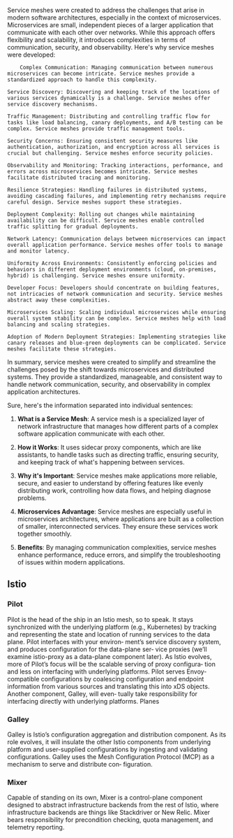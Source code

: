 Service meshes were created to address the challenges that arise in modern software architectures, especially in the context of microservices. Microservices are small, independent pieces of a larger application that communicate with each other over networks. While this approach offers flexibility and scalability, it introduces complexities in terms of communication, security, and observability. Here's why service meshes were developed:

        Complex Communication: Managing communication between numerous microservices can become intricate. Service meshes provide a standardized approach to handle this complexity.

    Service Discovery: Discovering and keeping track of the locations of various services dynamically is a challenge. Service meshes offer service discovery mechanisms.

    Traffic Management: Distributing and controlling traffic flow for tasks like load balancing, canary deployments, and A/B testing can be complex. Service meshes provide traffic management tools.

    Security Concerns: Ensuring consistent security measures like authentication, authorization, and encryption across all services is crucial but challenging. Service meshes enforce security policies.

    Observability and Monitoring: Tracking interactions, performance, and errors across microservices becomes intricate. Service meshes facilitate distributed tracing and monitoring.

    Resilience Strategies: Handling failures in distributed systems, avoiding cascading failures, and implementing retry mechanisms require careful design. Service meshes support these strategies.

    Deployment Complexity: Rolling out changes while maintaining availability can be difficult. Service meshes enable controlled traffic splitting for gradual deployments.

    Network Latency: Communication delays between microservices can impact overall application performance. Service meshes offer tools to manage and monitor latency.

    Uniformity Across Environments: Consistently enforcing policies and behaviors in different deployment environments (cloud, on-premises, hybrid) is challenging. Service meshes ensure uniformity.

    Developer Focus: Developers should concentrate on building features, not intricacies of network communication and security. Service meshes abstract away these complexities.

    Microservices Scaling: Scaling individual microservices while ensuring overall system stability can be complex. Service meshes help with load balancing and scaling strategies.

    Adoption of Modern Deployment Strategies: Implementing strategies like canary releases and blue-green deployments can be complicated. Service meshes facilitate these strategies.

In summary, service meshes were created to simplify and streamline the challenges posed by the shift towards microservices and distributed systems. They provide a standardized, manageable, and consistent way to handle network communication, security, and observability in complex application architectures.

Sure, here's the information separated into individual sentences:

1. **What is a Service Mesh**: A service mesh is a specialized layer of network infrastructure that manages how different parts of a complex software application communicate with each other.

2. **How it Works**: It uses sidecar proxy components, which are like assistants, to handle tasks such as directing traffic, ensuring security, and keeping track of what's happening between services.

3. **Why it's Important**: Service meshes make applications more reliable, secure, and easier to understand by offering features like evenly distributing work, controlling how data flows, and helping diagnose problems.

4. **Microservices Advantage**: Service meshes are especially useful in microservices architectures, where applications are built as a collection of smaller, interconnected services. They ensure these services work together smoothly.

5. **Benefits**: By managing communication complexities, service meshes enhance performance, reduce errors, and simplify the troubleshooting of issues within modern applications.

## Istio
### Pilot
Pilot is the head of the ship in an Istio mesh, so to speak. It stays synchronized with
the underlying platform (e.g., Kubernetes) by tracking and representing the state and
location of running services to the data plane. Pilot interfaces with your environ‐
ment’s service discovery system, and produces configuration for the data-plane ser‐
vice proxies (we’ll examine istio-proxy as a data-plane component later).
As Istio evolves, more of Pilot’s focus will be the scalable serving of proxy configura‐
tion and less on interfacing with underlying platforms. Pilot serves Envoy-compatible
configurations by coalescing configuration and endpoint information from various
sources and translating this into xDS objects. Another component, Galley, will even‐
tually take responsibility for interfacing directly with underlying platforms.
Planes
### Galley
Galley is Istio’s configuration aggregation and distribution component. As its role
evolves, it will insulate the other Istio components from underlying platform and
user-supplied configurations by ingesting and validating configurations. Galley uses
the Mesh Configuration Protocol (MCP) as a mechanism to serve and distribute con‐
figuration.
### Mixer
Capable of standing on its own, Mixer is a control-plane component designed to
abstract infrastructure backends from the rest of Istio, where infrastructure backends
are things like Stackdriver or New Relic. Mixer bears responsibility for precondition
checking, quota management, and telemetry reporting.
